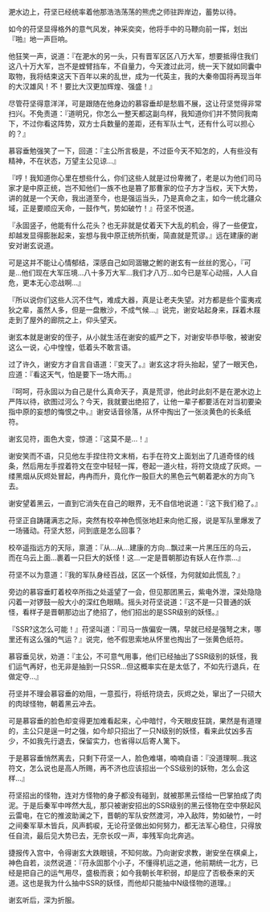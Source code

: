 淝水边上，苻坚已经统率着他那浩浩荡荡的熊虎之师驻跸岸边，蓄势以待。

如今的苻坚显得格外的意气风发，神采奕奕，他将手中的马鞭向前一挥，划出『啪』地一声巨响。

他狂笑一声，说道：『在淝水的另一头，只有晋军区区八万大军，想要抵得住我们这八十万大军，岂不是螳臂挡车，不自量力，今天渡过此河，统一天下就如同囊中取物，我将结束这天下百年以来的乱世，成为一代英主，我的大秦帝国将再现当年的大汉雄风！不！要比大汉更加辉煌、强盛！』

尽管苻坚得意洋洋，可是跟随在他身边的慕容垂却是愁眉不展，这让苻坚觉得非常扫兴。不免责道：『道明兄，你怎么一整天都这副鸟样，我知道你们并不赞同我南下，不过你看这阵势，双方士兵数量的差距，还有军队士气，还有什么可以担心的？』

慕容垂勉强笑了一下，回道：『主公所言极是，不过臣今天不知怎的，人有些没有精神，不在状态，万望主公见谅…』

『哼！我知道你心里在想些什么，你们这些人就是过份卑微了，老是以为他们司马家才是中原正统，岂不知他们一族不也是篡了那曹家的位子方才当权，天下大势，讲的就是一个天命，我出道至今，也是强运当头，乃是真命之主，如今一统北疆众域，正是要顺应天命，一鼓作气，势如破竹！』苻坚不悦道。

『永固竖子，他能有什么花头？也无非就是仗着天下大乱的机会，得了一些便宜，却越发显得膨胀起来，妄想与我中原正统所抗衡，简直就是荒谬。』远在建康的谢安对谢玄说道。

可是这并不能让心情郁结，深感自己如同涸辙之鲋的谢玄有一丝丝的宽心，『可是…他们现在大军压境…八十多万大军…我们才八万…如今已是军心动摇，人人自危，更本无心恋战啊…』

『所以说你们这些人沉不住气，难成大器，真是让老夫失望。对方都是些个蛮夷戎狄之辈，虽然人多，但是一盘散沙，不成气候…』说完，谢安站起身来，踩着木屐走到了屋外的廊院之上，仰头望天。

谢玄本就是谢安的侄子，从小就生活在谢安的威严之下，对谢安毕恭毕敬，被谢安这么一说，心中惶惶，低着头不敢言语。

过了许久，谢安方才自言自语道：『变天了。』谢玄这才将头抬起，望了一眼天色，应道：『看这天气，怕是要下一场大雨。』

『呵呵，苻永固以为自己是什么真命天子，真是荒谬，他此时此刻不是在淝水边上严阵以待，欲图过河么？今天，我就要出绝招了，让他一辈子都要活在对当初要染指中原的妄想的悔恨之中。』谢安话音徐落，从怀中掏出了一张淡黄色的长条纸符。

谢玄见符，面色大变，惊道：『这莫不是…！』

谢安笑而不语，只见他左手捏住符文末梢，右手在符文上面划出了几道奇怪的线条，然后用左手捏着符文在空中轻轻一挥，卷起一道火柱，将符文烧成了灰烬。一缕黑烟从灰烬处冒起，冉冉而升，竟化作一股巨大的黑色云气朝着淝水的方向飞去。

谢安望着黑云，一直到它消失在自己的眼界，无不自信地说道：『这下我们稳了。』

苻坚正自踌躇满志之际，突然有校卒神色慌张地赶来向他汇报，说是军队里爆发了一场骚动。苻坚大怒，问到底是怎么回事？

校卒遥指远方的天际，禀道：『从…从…建康的方向…飘过来一片黑压压的乌云，而在乌云上面…裹着一只巨大的妖怪！这…一定是晋朝那边有妖人在作祟…』

苻坚不以为意道：『我的军队身经百战，区区一个妖怪，为何就如此慌乱？』

旁边的慕容垂盯着校卒所指之处遥望了一会，但见那团黑云，紫电外泄，深处隐隐闪着一对锣鼓一般大小的深红色眼睛。摇头对苻坚说道：『这不是一只普通的妖怪，看样子是晋朝那边出了绝招了，他们招出的是SSR级别的妖怪。』

『SSR?这怎么可能！』苻坚叫道：『司马一族偏安一隅，早就已经是强弩之末，哪里还有这么强的气运？』说完，他不假思索地从怀里也掏出了一张黄色纸符。

慕容垂见状，劝道：『主公，不可意气用事，他们已经抽出了SSR级别的妖怪，我们运气再好，也无非是抽到一只SSR…但这概率实在是太低了，不如先行退兵，在做定夺…』

苻坚并不理会慕容垂的劝阻，一意孤行，将纸符烧去，灰烬之处，窜出了一只硕大的肉球怪物，朝着黑云冲去。

可是慕容垂的脸色却变得更加难看起来，心中暗忖，今天眼皮狂跳，果然是有道理的，主公只是逞一时之强，如今却只招出了一只N级别的妖怪，看来此仗凶多吉少，不如我先行退去，保留实力，也省得以后寄人篱下。

于是慕容垂悄然离去，只剩下苻坚一人，脸色难堪，喃喃自语：『没道理啊…我这符文，怎么说也是高人所赐，再不济也应该招出一个SS级别的妖物，怎么会这样…』

苻坚招出的怪物，连对方怪物的身子都没有碰到，就被那黑云怪给一巴掌拍成了肉泥。于是后秦军中哗然大乱，那只被谢安招出的SSR级别的黑云怪物在空中祭起风云雷电，在它的推波助澜之下，晋朝的军队安然渡河，冲入敌阵，势如破竹，一时之间秦军草木皆兵，风声鹤唳，无论苻坚做出如何努力，都无法军心稳住，只得放任自流，最后见大势已去，无奈长叹一声，率残军向北奔逃。

捷报传入宫中，令得谢玄大跌眼镜，不知何故。乃向谢安求教，谢安坐在棋桌上，神色自若，淡然说道：『苻永固那个小子，不懂得机运之道，他前期统一北方，已经是把自己的运气用尽，盛极而衰；如今我朝长年积弱，却是应了否极泰来的天道。这也是我为什么抽中SSR的妖怪，而他却只能抽中N级怪物的道理。』

谢玄听后，深为折服。​​​​

